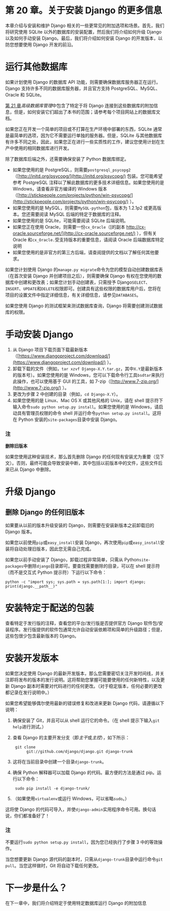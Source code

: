# 第 20 章。关于安装 Django 的更多信息

本章介绍与安装和维护 Django 相关的一些更常见的附加选项和场景。首先，我们将研究使用 SQLite 以外的数据库的安装配置，然后我们将介绍如何升级 Django 以及如何手动安装 Django。最后，我们将介绍如何安装 Django 的开发版本，以防您想要使用 Django 开发的前沿。

# 运行其他数据库

如果计划使用 Django 的数据库 API 功能，则需要确保数据库服务器正在运行。Django 支持许多不同的数据库服务器，并且官方支持 PostgreSQL、MySQL、Oracle 和 SQLite。

[第 21 章](21.html "Chapter 21. Advanced Database Management")*高级数据库管理*中包含了特定于将 Django 连接到这些数据库的附加信息，但是，如何安装它们超出了本书的范围；请参考每个项目网站上的数据库文档。

如果您正在开发一个简单的项目或不打算在生产环境中部署的东西，SQLite 通常是最简单的选项，因为它不需要运行单独的服务器。但是，SQLite 与其他数据库有许多不同之处，因此，如果您正在进行一些实质性的工作，建议您使用计划在生产中使用的相同数据库进行开发。

除了数据库后端之外，还需要确保安装了 Python 数据库绑定。

*   如果您使用的是 PostgreSQL，则需要`postgresql_psycopg2`（[http://initd.org/psycopg/](http://initd.org/psycopg/) 包装。您可能希望参考 PostgreSQL 注释以了解此数据库的更多技术详细信息。如果您使用的是 Windows，请查看非官方编译的 Windows 版本（[http://stickpeople.com/projects/python/win-psycopg/](http://stickpeople.com/projects/python/win-psycopg/) ）。
*   如果您使用的是 MySQL，则需要`MySQL-python`包，版本为 1.2.1p2 或更高版本。您还需要阅读 MySQL 后端的特定于数据库的注释。
*   如果您使用的是 SQLite，可能需要阅读 SQLite 后端说明。
*   如果您正在使用 Oracle，则需要一份`cx_Oracle`（[的副本 http://cx-oracle.sourceforge.net/](http://cx-oracle.sourceforge.net/) ），但有关 Oracle 和`cx_Oracle.`受支持版本的重要信息，请阅读 Oracle 后端数据库特定说明
*   如果您使用的是非官方的第三方后端，请查阅提供的文档以了解任何其他要求。

如果您计划使用 Django 的`manage.py migrate`命令为您的模型自动创建数据库表（在首次安装 Django 并创建项目之后），则需要确保 Django 有权在您使用的数据库中创建和更改表；如果您计划手动创建表，只需授予 Django`SELECT`、`INSERT`、`UPDATE`和`DELETE`权限即可。创建具有这些权限的数据库用户后，您将在项目的设置文件中指定详细信息，有关详细信息，请参见`DATABASES`。

如果您使用 Django 的测试框架来测试数据库查询，Django 将需要创建测试数据库的权限。

# 手动安装 Django

1.  从 Django 项目下载页面下载最新版本（[https://www.djangoproject.com/download/](https://www.djangoproject.com/download/) ）。
2.  卸载下载的文件（例如，`tar xzvf Django-X.Y.tar.gz`，其中`X.Y`是最新版本的版本号）。如果您使用的是 Windows，您可以下载命令行工具`bsdtar`来执行此操作，也可以使用基于 GUI 的工具，如 7-zip（[http://www.7-zip.org/](http://www.7-zip.org/) ）。
3.  更改为步骤 2 中创建的目录（例如，`cd Django-X.Y`）。
4.  如果您使用的是 Linux、Mac OS X 或其他风格的 Unix，请在 shell 提示符下输入命令`sudo python setup.py install`。如果您使用的是 Windows，请启动具有管理员权限的命令 shell 并运行命令`python setup.py install`。这将在 Python 安装的`site-packages`目录中安装 Django。

### 注

**删除旧版本**

如果您使用这种安装技术，那么首先删除 Django 的任何现有安装尤为重要（见下文）。否则，最终可能会导致安装中断，其中包括以前版本中的文件，这些文件后来已从 Django 中删除。

# 升级 Django

## 删除 Django 的任何旧版本

如果要从以前的版本升级安装的 Django，则需要在安装新版本之前卸载旧的 Django 版本。

如果您以前使用`pip`或`easy_install`安装 Django，再次使用`pip`或`easy_install`安装将自动处理旧版本，因此您无需自己完成。

如果您以前手动安装了 Django，卸载过程非常简单，只需从 Python`site-packages`中删除`django`目录即可。要查找需要删除的目录，可以在 shell 提示符（而不是交互式 Python 提示符）下运行以下命令：

`python -c "import sys; sys.path = sys.path[1:]; import django; print(django.__path__)"`

# 安装特定于配送的包装

查看特定于发行版的注释，查看您的平台/发行版是否提供官方 Django 软件包/安装程序。发行版提供的软件包通常允许自动安装依赖项和简单的升级路径；但是，这些包很少包含最新版本的 Django。

# 安装开发版本

如果您决定使用 Django 的最新开发版本，那么您需要密切关注开发时间线，并关注即将发布的版本的发行说明。这将帮助您掌握可能要使用的任何新特性，以及更新 Django 副本时需要对代码进行的任何更改。（对于稳定版本，任何必要的更改都记录在发行说明中。）

如果您希望能够偶尔使用最新的错误修复和改进来更新 Django 代码，请遵循以下说明：

1.  确保安装了 Git，并且可以从 shell 运行它的命令。（在 shell 提示下输入`git help`进行测试。）
2.  查看 Django 的主要开发分支（即*主干*或*主控*），如下所示：

    ```
     git clone 
          git://github.com/django/django.git django-trunk

    ```

3.  这将在当前目录中创建一个目录`django-trunk`。
4.  确保 Python 解释器可以加载 Django 的代码。最方便的方法是通过 pip。运行以下命令：

    ```
     sudo pip install -e django-trunk/

    ```

5.  （如果使用`virtualenv`或运行 Windows，可以省略`sudo`。）

这将使 Django 的代码可导入，并使`django-admin`实用程序命令可用。换句话说，你们都准备好了！

### 注

不要运行`sudo python setup.py install`，因为您已经执行了步骤 3 中的等效操作。

当您想要更新 Django 源代码的副本时，只需从`django-trunk`目录中运行命令`git pull`。当您这样做时，Git 将自动下载任何更改。

# 下一步是什么？

在下一章中，我们将介绍特定于使用特定数据库运行 Django 的附加信息